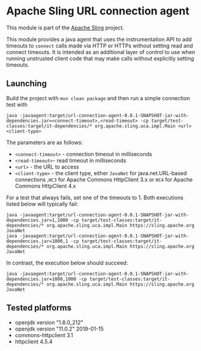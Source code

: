# Apache Sling URL connection agent

This module is part of the [Apache Sling](https://sling.apache.org) project.

This module provides a java agent that uses the instrumentation API to add timeouts to `connect` calls made via HTTP or HTTPs without setting read and connect timeouts. It is intended as an additional layer of control to use when running unstrusted client code that may make calls without explicitly setting timeouts.

## Launching

Build the project with `mvn clean package` and then run a simple connection test with 

    java -javaagent:target/url-connection-agent-0.0.1-SNAPSHOT-jar-with-dependencies.jar=<connect-timeout>,<read-timeout> -cp target/test-classes:target/it-dependencies/* org.apache.sling.uca.impl.Main <url> <client-type>
    
 The parameters are as follows:
 
 - `<connect-timeout>` - connection timeout in milliseconds
 - `<read-timeout>`- read timeout in milliseconds
 - `<url>` - the URL to access
 - `<client-type>` - the client type, either `JavaNet` for java.net.URL-based connections ,`HC3` for Apache Commons HttpClient 3.x or `HC4` for Apache Commons HttpClient 4.x
 
 
 For a test that always fails, set one of the timeouts to 1. Both executions listed below will typically fail:
 
 ```
java -javaagent:target/url-connection-agent-0.0.1-SNAPSHOT-jar-with-dependencies.jar=1,1000 -cp target/test-classes:target/it-dependencies/* org.apache.sling.uca.impl.Main https://sling.apache.org JavaNet
java -javaagent:target/url-connection-agent-0.0.1-SNAPSHOT-jar-with-dependencies.jar=1000,1 -cp target/test-classes:target/it-dependencies/* org.apache.sling.uca.impl.Main https://sling.apache.org JavaNet
 ```
 
In contrast, the execution below should succeed:

```
java -javaagent:target/url-connection-agent-0.0.1-SNAPSHOT-jar-with-dependencies.jar=1000,1000 -cp target/test-classes:target/it-dependencies/* org.apache.sling.uca.impl.Main https://sling.apache.org JavaNet
```

## Tested platforms

* openjdk version "1.8.0_212"
* openjdk version "11.0.2" 2019-01-15
* commons-httpclient 3.1
* httpclient 4.5.4